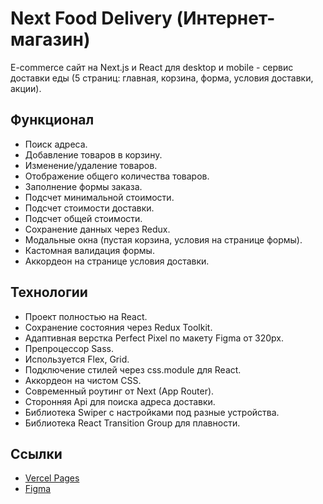 # Next Food Delivery (Интернет-магазин)

E-commerce сайт на Next.js и React для desktop и mobile - сервис доставки еды (5 страниц: главная, корзина, форма, условия доставки, акции).

## Функционал

- Поиск адреса.
- Добавление товаров в корзину.
- Изменение/удаление товаров.
- Отображение общего количества товаров.
- Заполнение формы заказа.
- Подсчет минимальной стоимости.
- Подсчет стоимости доставки.
- Подсчет общей стоимости.
- Сохранение данных через Redux.
- Модальные окна (пустая корзина, условия на странице формы).
- Кастомная валидация формы.
- Аккордеон на странице условия доставки.

## Технологии

- Проект полностью на React.
- Сохранение состояния через Redux Toolkit.
- Адаптивная верстка Perfect Pixel по макету Figma от 320px.
- Препроцессор Sass.
- Используется Flex, Grid.
- Подключение стилей через css.module для React.
- Аккордеон на чистом CSS.
- Cовременный роутинг от Next (App Router).
- Сторонняя Api для поиска адреса доставки.
- Библиотека Swiper с настройками под разные устройства.
- Библиотека React Transition Group для плавности.

## Ссылки

- [Vercel Pages](https://next-food-delivery-indol.vercel.app/)
- [Figma](https://www.figma.com/file/uJfRGsxBCu3iD9zMRsyiRT/%D0%98%D0%BD%D1%82%D0%B5%D1%80%D0%BD%D0%B5%D1%82-%D0%BC%D0%B0%D0%B3%D0%B0%D0%B7%D0%B8%D0%BD---%D0%94%D0%BE%D1%81%D1%82%D0%B0%D0%B2%D0%BA%D0%B0-%D0%B5%D0%B4%D1%8B?type=design&node-id=0-1&mode=design&t=WZ5zPN0WWzg9j9jc-0)
